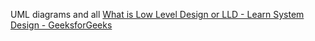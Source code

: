 UML diagrams and all
[What is Low Level Design or LLD - Learn System Design - GeeksforGeeks](https://www.geeksforgeeks.org/what-is-low-level-design-or-lld-learn-system-design/?ref=rp)
